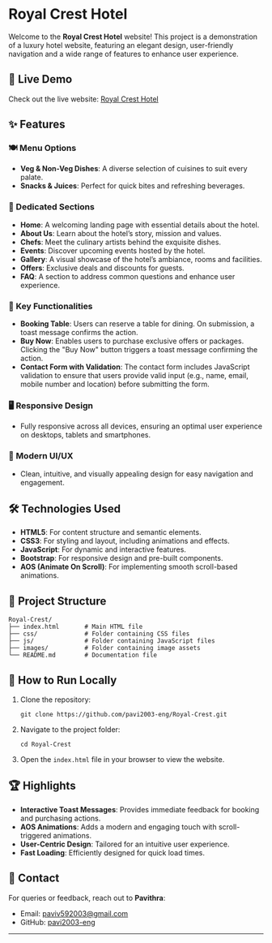# Royal Crest Hotel  

Welcome to the **Royal Crest Hotel** website! This project is a demonstration of a luxury hotel website, featuring an elegant design, user-friendly navigation and a wide range of features to enhance user experience.  

## 🔗 Live Demo  

Check out the live website: [Royal Crest Hotel](https://pavi2003-eng.github.io/Royal-Crest/)  

## ✨ Features  

### 🍽️ Menu Options  
- **Veg & Non-Veg Dishes**: A diverse selection of cuisines to suit every palate.  
- **Snacks & Juices**: Perfect for quick bites and refreshing beverages.  

### 🌟 Dedicated Sections  
- **Home**: A welcoming landing page with essential details about the hotel.  
- **About Us**: Learn about the hotel’s story, mission and values.  
- **Chefs**: Meet the culinary artists behind the exquisite dishes.  
- **Events**: Discover upcoming events hosted by the hotel.  
- **Gallery**: A visual showcase of the hotel’s ambiance, rooms and facilities.  
- **Offers**: Exclusive deals and discounts for guests.  
- **FAQ**: A section to address common questions and enhance user experience.  

### 🛒 Key Functionalities  
- **Booking Table**: Users can reserve a table for dining. On submission, a toast message confirms the action.  
- **Buy Now**: Enables users to purchase exclusive offers or packages. Clicking the "Buy Now" button triggers a toast message confirming the action.
- **Contact Form with Validation**: The contact form includes JavaScript validation to ensure that users provide valid input (e.g., name, email, mobile number and location) before submitting the form. 

### 🖥️ Responsive Design  
- Fully responsive across all devices, ensuring an optimal user experience on desktops, tablets and smartphones.  

### 🎨 Modern UI/UX  
- Clean, intuitive, and visually appealing design for easy navigation and engagement.  

## 🛠️ Technologies Used  

- **HTML5**: For content structure and semantic elements.  
- **CSS3**: For styling and layout, including animations and effects.  
- **JavaScript**: For dynamic and interactive features.  
- **Bootstrap**: For responsive design and pre-built components.
- **AOS (Animate On Scroll)**: For implementing smooth scroll-based animations.

## 📂 Project Structure  

```
Royal-Crest/  
├── index.html       # Main HTML file  
├── css/             # Folder containing CSS files  
├── js/              # Folder containing JavaScript files  
├── images/          # Folder containing image assets  
└── README.md        # Documentation file  
```  

## 🚀 How to Run Locally  

1. Clone the repository:  
   ```
   git clone https://github.com/pavi2003-eng/Royal-Crest.git  
   ```  
2. Navigate to the project folder:  
   ```
   cd Royal-Crest  
   ```  
3. Open the `index.html` file in your browser to view the website.  

## 🏆 Highlights  
- **Interactive Toast Messages**: Provides immediate feedback for booking and purchasing actions.
- **AOS Animations**: Adds a modern and engaging touch with scroll-triggered animations.
- **User-Centric Design**: Tailored for an intuitive user experience.    
- **Fast Loading**: Efficiently designed for quick load times.  

## 📧 Contact  

For queries or feedback, reach out to **Pavithra**:  
- Email: [paviv592003@gmail.com](mailto:paviv592003@gmail.com) 
- GitHub: [pavi2003-eng](https://github.com/pavi2003-eng)  

---  

